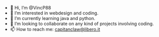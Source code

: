 - 👋 Hi, I’m @VincP88
- 👀 I’m interested in webdesign and coding.
- 🌱 I’m currently learning java and python.
- 💞️ I’m looking to collaborate on any kind of projects involving coding.
- 📫 How to reach me: capitanclaw@libero.it

<!---
VincP88/VincP88 is a ✨ special ✨ repository because its `README.md` (this file) appears on your GitHub profile.
You can click the Preview link to take a look at your changes.
--->
